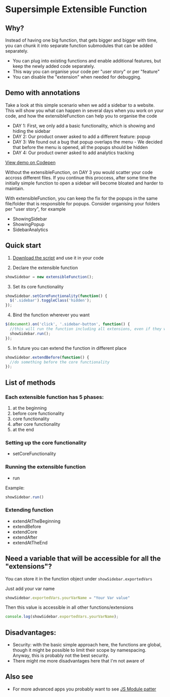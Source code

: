 # Supersimple Extensible Function

## Why?
Instead of having one big function, that gets bigger and bigger with time,
you can chunk it into separate function submodules that can be added separately.
* You can plug into existing functions and enable additional features, but keep the newly added code separately.
* This way you can organise your code per "user story" or per "feature"
* You can disable the "extension" when needed for debugging.

## Demo with annotations
Take a look at this simple scenario when we add a sidebar to a website. This will show you what can happen in several days when you work on your code, and how the extensibleFunction can help you to organise the code
* DAY 1: First, we only add a basic functionality, which is showing and hiding the sidebar 
* DAY 2: Our product onwer asked to add a different feature: popup
* DAY 3: We found out a bug that popup overlaps the menu - We decided that before the menu is opened, all the popups should be hidden
* DAY 4: Our product owner asked to add analytics tracking

[View demo on Codepen](http://codepen.io/maciejsawicki/pen/VmogqW)

Without the extensibleFunction, on DAY 3 you would scatter your code accross different files. If you continue this proccess, after some time the initially simple function to open a sidebar will become bloated and harder to maintain.  

With extensibleFunction, you can keep the fix for the popups in the same file/folder that is responsible for popups. Consider organising your folders per "user story", for example
* ShowingSidebar
* ShowingPopup
* SidebarAnalytics

## Quick start

1) [Download the script](https://raw.githubusercontent.com/maciejsaw/supersimple-extensible-function/master/js/supersimple-extensible-function.js) and use it in your code

2) Declare the extensible function
```javascript
showSidebar = new extensibleFunction();
```

3) Set its core functionality
```javascript
showSidebar.setCoreFunctionality(function() {
  $('.sidebar').toggleClass('hidden');
});
```

4) Bind the function wherever you want
```javascript
$(document).on('click', '.sidebar-button', function() {
  //this will run the function including all extensions, even if they were added later
  showSidebar.run(); 
});
```

5) In future you can extend the function in different place
```javascript
showSidebar.extendBefore(function() {
  //do something before the core functionality
});
```

## List of methods
### Each extensible function has 5 phases:
1. at the beginning
2. before core functionality
3. core functionality
4. after core functionality
5. at the end

### Setting up the core functionality
* setCoreFunctionality

### Running the extensible function
* run

Example:
```javascript
showSidebar.run()
```

### Extending function
* extendAtTheBeginning
* extendBefore
* extendCore
* extendAfter
* extendAtTheEnd

## Need a variable that will be accessible for all the "extensions"?
You can store it in the function object under ```showSidebar.exportedVars```

Just add your var name
```javascript
showSidebar.exportedVars.yourVarName = "Your Var value" 
```

Then this value is accessible in all other functions/extensions
```javascript
console.log(showSidebar.exportedVars.yourVarName);
```

## Disadvantages:
* Security: with the basic simple approach here, the functions are global, though it might be possible to limit their scope by namespacing. Anyway, this is probably not the best security.
* There might me more disadvantages here that I'm not aware of

## Also see
* For more advanced apps you probably want to see  [JS Module patter](https://toddmotto.com/mastering-the-module-pattern/)


